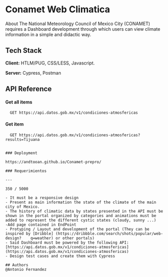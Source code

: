 # Conamet Web Climatica

About
The National Meteorology Council of Mexico City (CONAMET) requires a Dashboard development through which users can view climate information in a simple and didactic way.


## Tech Stack

**Client:** HTLM/PUG, CSS/LESS, Javascript.

**Server:** Cypress, Postman



## API Reference

#### Get all items

```http
  GET https://api.datos.gob.mx/v1/condiciones-atmosfericas
```


#### Get item

```http
  GET https://api.datos.gob.mx/v1/condiciones-atmosfericas?results=Tijuana

  
### Deployment

https://andtooan.github.io/Conamet-prepro/

### Requerimientos

---

350 / 5000

- It must be a responsive design
- Present as main information the state of the climate of the main city of Mexico.
- The history of climatic data by states presented in the API must be shown in the portal organized by categories and animations must be added to represent the different cystic states (cloudy, sunny ...) 
-Add page contained in EndPoint
- Protyping / Layout and development of the portal (They can be inspired by [Dribble] (https://dribbble.com/search/shots/popular/web-design?    q=weather) or other portals)
- Said Dashboard must be powered by the following API:
[https://api.datos.gob.mx/v1/condiciones-atmosfericas](https://api.datos.gob.mx/v1/condiciones-atmosfericas)
- Design test cases and create them with Cypress 

## Authors
@Antonio Fernandez
